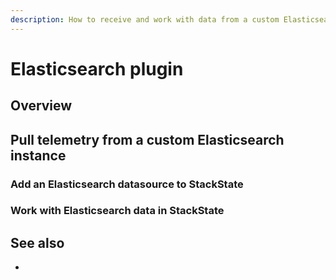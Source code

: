 ```yaml
---
description: How to receive and work with data from a custom Elasticsearch data source in StackState
---
```


# Elasticsearch plugin

## Overview


## Pull telemetry from a custom Elasticsearch instance


### Add an Elasticsearch datasource to StackState


### Work with Elasticsearch data in StackState


## See also

- 
